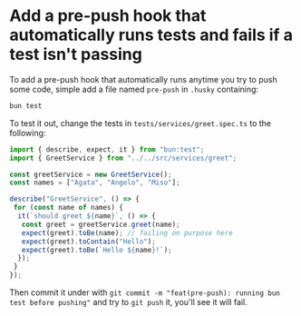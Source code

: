 # Add a pre-push hook that automatically runs tests and fails if a test isn't passing

To add a pre-push hook that automatically runs anytime you try to push some code, simple add a file named `pre-push` in `.husky` containing:

```bash
bun test
```

To test it out, change the tests in `tests/services/greet.spec.ts` to the following:

```ts
import { describe, expect, it } from "bun:test";
import { GreetService } from "../../src/services/greet";

const greetService = new GreetService();
const names = ["Agata", "Angelo", "Miso"];

describe("GreetService", () => {
 for (const name of names) {
  it(`should greet ${name}`, () => {
   const greet = greetService.greet(name);
   expect(greet).toBe(name); // failing on purpose here
   expect(greet).toContain("Hello");
   expect(greet).toBe(`Hello ${name}!`);
  });
 }
});
```

Then commit it under with `git commit -m "feat(pre-push): running bun test before pushing"` and try  to `git push` it, you'll see it will fail.
